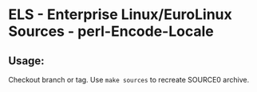 # ELS - Enterprise Linux/EuroLinux Sources - perl-Encode-Locale
 
## Usage:
  Checkout branch or tag. Use `make sources` to recreate  SOURCE0 archive.
